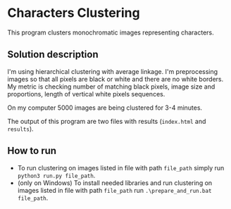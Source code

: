 # Characters Clustering

This program clusters monochromatic images representing
characters.

## Solution description
I'm using hierarchical clustering with average linkage.
I'm preprocessing images so that all pixels are
black or white and there are no white borders.
My metric is checking number of matching black pixels,
image size and proportions, length of
vertical white pixels sequences.

On my computer 5000 images are being clustered for
3-4 minutes.

The output of this program are two files with results
(`index.html` and `results`).

## How to run
 - To run clustering on images listed in file with path
 `file_path` simply run `python3 run.py file_path`.
 - (only on Windows) To install needed libraries
 and run clustering on images listed in file with path
 `file_path` run `.\prepare_and_run.bat file_path`. 
 
